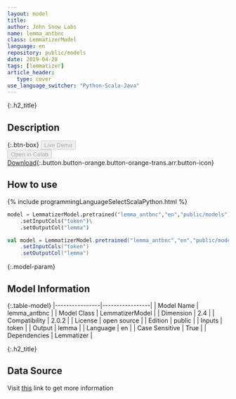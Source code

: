 ```yaml
---
layout: model
title: 
author: John Snow Labs
name: lemma_antbnc
class: LemmatizerModel
language: en
repository: public/models
date: 2019-04-28
tags: [lemmatizer]
article_header:
   type: cover
use_language_switcher: "Python-Scala-Java"
---
```


{:.h2_title}
## Description 




{:.btn-box}
<button class="button button-orange" disabled>Live Demo</button><br/><button class="button button-orange" disabled>Open in Colab</button><br/>[Download](https://s3.amazonaws.com/auxdata.johnsnowlabs.com/public/models/lemma_antbnc_en_2.0.2_2.4_1556480454569.zip){:.button.button-orange.button-orange-trans.arr.button-icon}<br/>

## How to use 
<div class="tabs-box" markdown="1">

{% include programmingLanguageSelectScalaPython.html %}

```python
model = LemmatizerModel.pretrained("lemma_antbnc","en","public/models")\
	.setInputCols("token")\
	.setOutputCol("lemma")
```

```scala
val model = LemmatizerModel.pretrained("lemma_antbnc","en","public/models")
	.setInputCols("token")
	.setOutputCol("lemma")
```
</div>



{:.model-param}
## Model Information
{:.table-model}
|----------------|-----------------|
| Model Name     | lemma_antbnc    |
| Model Class    | LemmatizerModel |
| Dimension      | 2.4             |
| Compatibility  | 2.0.2           |
| License        | open source     |
| Edition        | public          |
| Inputs         | token           |
| Output         | lemma           |
| Language       | en              |
| Case Sensitive | True            |
| Dependencies   | Lemmatizer      |




{:.h2_title}
## Data Source
  
Visit [this](https://github.com/JohnSnowLabs/spark-nlp/blob/master/src/main/scala/com/johnsnowlabs/nlp/annotators/LemmatizerModel.scala) link to get more information

